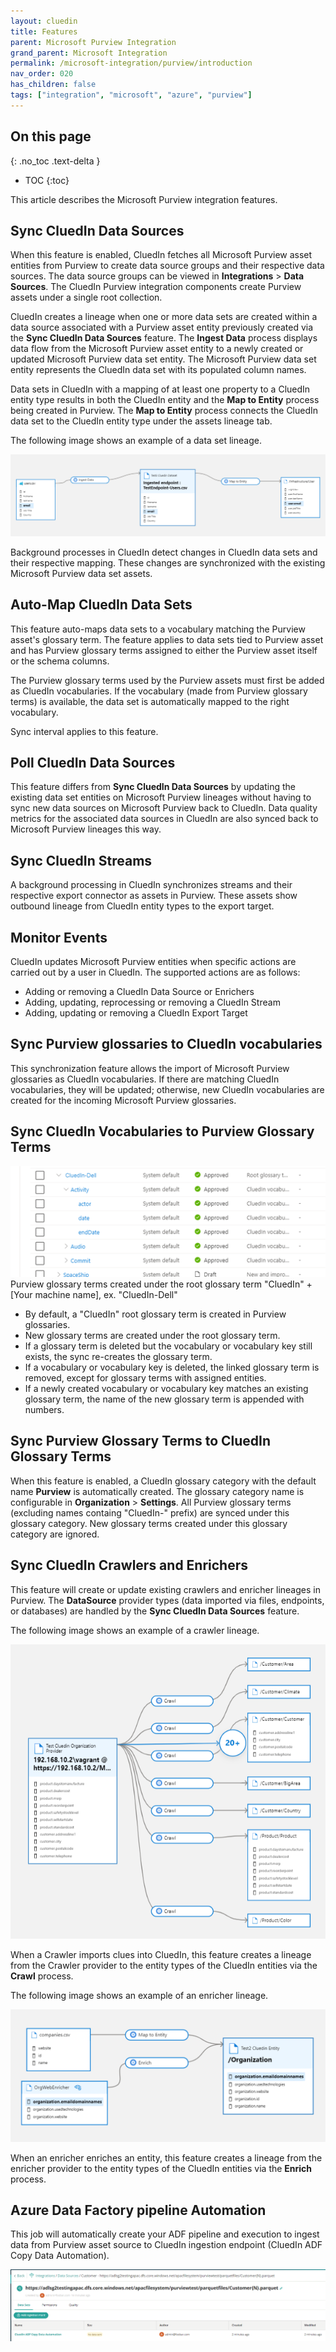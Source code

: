 ```yaml
---
layout: cluedin
title: Features
parent: Microsoft Purview Integration
grand_parent: Microsoft Integration
permalink: /microsoft-integration/purview/introduction
nav_order: 020
has_children: false
tags: ["integration", "microsoft", "azure", "purview"]
---
```

## On this page
{: .no_toc .text-delta }
- TOC
{:toc}

This article describes the Microsoft Purview integration features.

## Sync CluedIn Data Sources

When this feature is enabled, CluedIn fetches all Microsoft Purview asset entities from Purview to create data source groups and their respective data sources. The data source groups can be viewed in **Integrations** > **Data Sources**. The CluedIn Purview integration components create Purview assets under a single root collection.

CluedIn creates a lineage when one or more data sets are created within a data source associated with a Purview asset entity previously created via the **Sync CluedIn Data Sources** feature. The **Ingest Data** process displays data flow from the Microsoft Purview asset entity to a newly created or updated Microsoft Purview data set entity. The Microsoft Purview data set entity represents the CluedIn data set with its populated column names.

Data sets in CluedIn with a mapping of at least one property to a CluedIn entity type results in both the CluedIn entity and the **Map to Entity** process being created in Purview. The **Map to Entity** process connects the CluedIn data set to the CluedIn entity type under the assets lineage tab.

The following image shows an example of a data set lineage.

![Example of a Data Set lineage](./media/dataset_lineage.png)

Background processes in CluedIn detect changes in CluedIn data sets and their respective mapping. These changes are synchronized with the existing Microsoft Purview data set assets.

## Auto-Map CluedIn Data Sets

This feature auto-maps data sets to a vocabulary matching the Purview asset's glossary term. The feature applies to data sets tied to Purview asset and has Purview glossary terms assigned to either the Purview asset itself or the schema columns.

The Purview glossary terms used by the Purview assets must first be added as CluedIn vocabularies. If the vocabulary (made from Purview glossary terms) is available, the data set is automatically mapped to the right vocabulary.

Sync interval applies to this feature.

## Poll CluedIn Data Sources

This feature differs from **Sync CluedIn Data Sources** by updating the existing data set entities on Microsoft Purview lineages without having to sync new data sources on Microsoft Purview back to CluedIn. Data quality metrics for the associated data sources in CluedIn are also synced back to Microsoft Purview lineages this way.

## Sync CluedIn Streams

A background processing in CluedIn synchronizes streams and their respective export connector as assets in Purview. These assets show outbound lineage from CluedIn entity types to the export target.

## Monitor Events

CluedIn updates Microsoft Purview entities when specific actions are carried out by a user in CluedIn.
The supported actions are as follows:

- Adding or removing a CluedIn Data Source or Enrichers
- Adding, updating, reprocessing or removing a CluedIn Stream
- Adding, updating or removing a CluedIn Export Target

## Sync Purview glossaries to CluedIn vocabularies

This synchronization feature allows the import of Microsoft Purview glossaries as CluedIn vocabularies. If there are matching CluedIn vocabularies, they will be updated; otherwise, new CluedIn vocabularies are created for the incoming Microsoft Purview glossaries.

## Sync CluedIn Vocabularies to Purview Glossary Terms

![Purview glossary terms created under the root glossary term "CluedIn" + [Your machine name], ex. "CluedIn-Dell"](./media/vocab_to_glossary.png)
Purview glossary terms created under the root glossary term "CluedIn" + [Your machine name], ex. "CluedIn-Dell"

- By default, a "CluedIn" root glossary term is created in Purview glossaries.
- New glossary terms are created under the root glossary term.
- If a glossary term is deleted but the vocabulary or vocabulary key still exists, the sync re-creates the glossary term.
- If a vocabulary or vocabulary key is deleted, the linked glossary term is removed, except for glossary terms with assigned entities.
- If a newly created vocabulary or vocabulary key matches an existing glossary term, the name of the new glossary term is appended with numbers.

## Sync Purview Glossary Terms to CluedIn Glossary Terms

When this feature is enabled, a CluedIn glossary category with the default name **Purview** is automatically created. The glossary category name is configurable in **Organization** > **Settings**. All Purview glossary terms (excluding names containg "CluedIn-" prefix) are synced under this glossary category. New glossary terms created under this glossary category are ignored.

## Sync CluedIn Crawlers and Enrichers

This feature will create or update existing crawlers and enricher lineages in Purview. The **DataSource** provider types (data imported via files, endpoints, or databases) are handled by the **Sync CluedIn Data Sources** feature.

The following image shows an example of a crawler lineage.

![Example of a Crawler lineage](./media/crawler_lineage.png)

When a Crawler imports clues into CluedIn, this feature creates a lineage from the Crawler provider to the entity types of the CluedIn entities via the **Crawl** process.

The following image shows an example of an enricher lineage.

![Example of a Enricher lineage](./media/enricher_lineage.png)

When an enricher enriches an entity, this feature creates a lineage from the enricher provider to the entity types of the CluedIn entities via the **Enrich** process.

## Azure Data Factory pipeline Automation

This job will automatically create your ADF pipeline and execution to ingest data from Purview asset source to CluedIn ingestion endpoint (CluedIn ADF Copy Data Automation).

![CluedIn ADF Copy Data Automation Dataset](./media/adf_copy.png)
